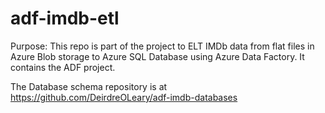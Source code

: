 # adf-imdb-etl

Purpose: This repo is part of the project to ELT IMDb data from flat files in Azure Blob storage to Azure SQL Database using Azure Data Factory. It contains the ADF project.

The Database schema repository is at https://github.com/DeirdreOLeary/adf-imdb-databases
